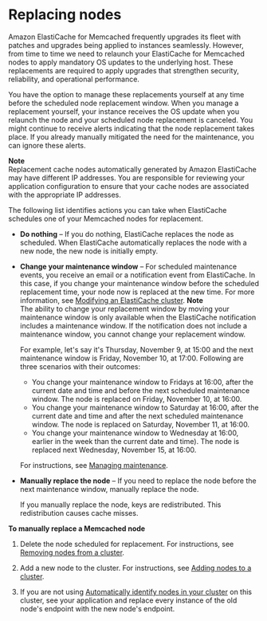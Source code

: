 # Replacing nodes<a name="CacheNodes.NodeReplacement"></a>

Amazon ElastiCache for Memcached frequently upgrades its fleet with patches and upgrades being applied to instances seamlessly\. However, from time to time we need to relaunch your ElastiCache for Memcached nodes to apply mandatory OS updates to the underlying host\. These replacements are required to apply upgrades that strengthen security, reliability, and operational performance\.

You have the option to manage these replacements yourself at any time before the scheduled node replacement window\. When you manage a replacement yourself, your instance receives the OS update when you relaunch the node and your scheduled node replacement is canceled\. You might continue to receive alerts indicating that the node replacement takes place\. If you already manually mitigated the need for the maintenance, you can ignore these alerts\.

**Note**  
Replacement cache nodes automatically generated by Amazon ElastiCache may have different IP addresses\. You are responsible for reviewing your application configuration to ensure that your cache nodes are associated with the appropriate IP addresses\.

The following list identifies actions you can take when ElastiCache schedules one of your Memcached nodes for replacement\.
+ **Do nothing** – If you do nothing, ElastiCache replaces the node as scheduled\. When ElastiCache automatically replaces the node with a new node, the new node is initially empty\.
+ **Change your maintenance window** – For scheduled maintenance events, you receive an email or a notification event from ElastiCache\. In this case, if you change your maintenance window before the scheduled replacement time, your node now is replaced at the new time\. For more information, see [Modifying an ElastiCache cluster](Clusters.Modify.md)\.
**Note**  
The ability to change your replacement window by moving your maintenance window is only available when the ElastiCache notification includes a maintenance window\. If the notification does not include a maintenance window, you cannot change your replacement window\.

  For example, let's say it's Thursday, November 9, at 15:00 and the next maintenance window is Friday, November 10, at 17:00\. Following are three scenarios with their outcomes:
  + You change your maintenance window to Fridays at 16:00, after the current date and time and before the next scheduled maintenance window\. The node is replaced on Friday, November 10, at 16:00\.
  + You change your maintenance window to Saturday at 16:00, after the current date and time and after the next scheduled maintenance window\. The node is replaced on Saturday, November 11, at 16:00\.
  + You change your maintenance window to Wednesday at 16:00, earlier in the week than the current date and time\)\. The node is replaced next Wednesday, November 15, at 16:00\.

  For instructions, see [Managing maintenance](maintenance-window.md)\.
+ **Manually replace the node** – If you need to replace the node before the next maintenance window, manually replace the node\.

  If you manually replace the node, keys are redistributed\. This redistribution causes cache misses\.

**To manually replace a Memcached node**

  1. Delete the node scheduled for replacement\. For instructions, see [Removing nodes from a cluster](Clusters.DeleteNode.md)\. 

  1. Add a new node to the cluster\. For instructions, see [Adding nodes to a cluster](Clusters.AddNode.md)\. 

  1. If you are not using [Automatically identify nodes in your cluster](AutoDiscovery.md) on this cluster, see your application and replace every instance of the old node's endpoint with the new node's endpoint\.
